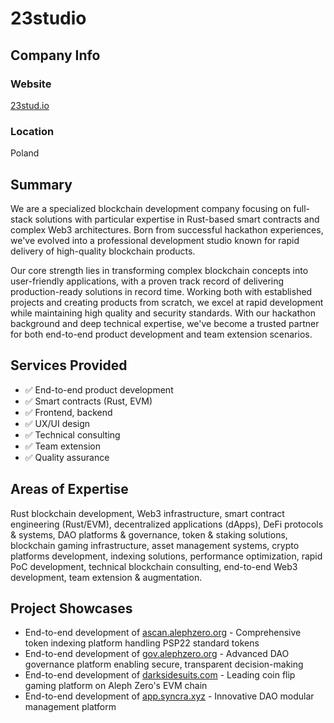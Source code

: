 # 23studio

## Company Info

### Website

[23stud.io](https://23stud.io)

### Location

Poland

## Summary

We are a specialized blockchain development company focusing on full-stack solutions with particular expertise in Rust-based smart contracts and complex Web3 architectures. Born from successful hackathon experiences, we've evolved into a professional development studio known for rapid delivery of high-quality blockchain products.

Our core strength lies in transforming complex blockchain concepts into user-friendly applications, with a proven track record of delivering production-ready solutions in record time. Working both with established projects and creating products from scratch, we excel at rapid development while maintaining high quality and security standards. With our hackathon background and deep technical expertise, we've become a trusted partner for both end-to-end product development and team extension scenarios.

## Services Provided

- ✅ End-to-end product development
- ✅ Smart contracts (Rust, EVM)
- ✅ Frontend, backend
- ✅ UX/UI design
- ✅ Technical consulting
- ✅ Team extension
- ✅ Quality assurance

## Areas of Expertise

Rust blockchain development, Web3 infrastructure, smart contract engineering (Rust/EVM), decentralized applications (dApps), DeFi protocols & systems, DAO platforms & governance, token & staking solutions, blockchain gaming infrastructure, asset management systems, crypto platforms development, indexing solutions, performance optimization, rapid PoC development, technical blockchain consulting, end-to-end Web3 development, team extension & augmentation.

## Project Showcases

* End-to-end development of [ascan.alephzero.org](https://ascan.alephzero.org) - Comprehensive token indexing platform handling PSP22 standard tokens
* End-to-end development of [gov.alephzero.org](https://gov.alephzero.org) - Advanced DAO governance platform enabling secure, transparent decision-making
* End-to-end development of [darksidesuits.com](https://darksidesuits.com) - Leading coin flip gaming platform on Aleph Zero's EVM chain
* End-to-end development of [app.syncra.xyz](https://app.syncra.xyz) - Innovative DAO modular management platform
